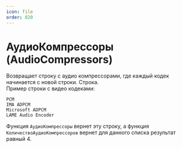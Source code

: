 ```yaml
---
icon: file
order: 820
---
```


# АудиоКомпрессоры (AudioCompressors)

Возвращает строку с аудио компрессорами, где каждый кодек начинается с новой строки. Строка.  
Пример строки с видео кодеками:  
```
PCM
IMA ADPCM
Microsoft ADPCM
LAME Audio Encoder
```
Функция `АудиоКомпрессоры` вернет эту строку, а функция `КоличествоАудиоКомпрессоров` вернет для данного списка результат равный 4.
